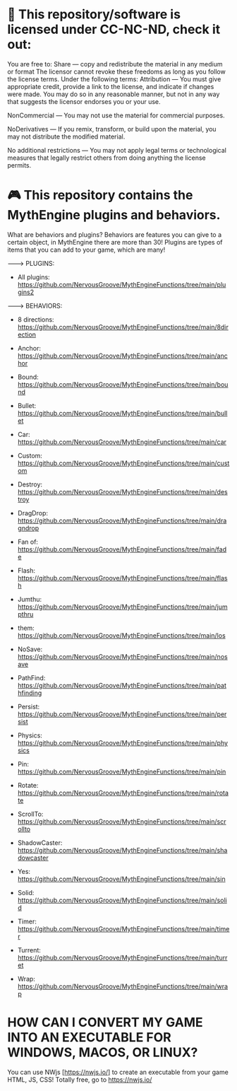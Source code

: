 # 📜 This repository/software is licensed under CC-NC-ND, check it out:

You are free to:
Share — copy and redistribute the material in any medium or format
The licensor cannot revoke these freedoms as long as you follow the license terms.
Under the following terms:
Attribution — You must give appropriate credit, provide a link to the license, and indicate if changes were made. You may do so in any reasonable manner, but not in any way that suggests the licensor endorses you or your use.

NonCommercial — You may not use the material for commercial purposes.

NoDerivatives — If you remix, transform, or build upon the material, you may not distribute the modified material.

No additional restrictions — You may not apply legal terms or technological measures that legally restrict others from doing anything the license permits.

# 🎮 This repository contains the MythEngine plugins and behaviors. 
What are behaviors and plugins? Behaviors are features you can give to a certain object, in MythEngine there are more than 30! Plugins are types of items that you can add to your game, which are many!

---> PLUGINS:
- All plugins: https://github.com/NervousGroove/MythEngineFunctions/tree/main/plugins2

---> BEHAVIORS:
- 8 directions:
https://github.com/NervousGroove/MythEngineFunctions/tree/main/8direction

- Anchor:
https://github.com/NervousGroove/MythEngineFunctions/tree/main/anchor

- Bound:
https://github.com/NervousGroove/MythEngineFunctions/tree/main/bound

- Bullet:
https://github.com/NervousGroove/MythEngineFunctions/tree/main/bullet

- Car:
https://github.com/NervousGroove/MythEngineFunctions/tree/main/car

- Custom:
https://github.com/NervousGroove/MythEngineFunctions/tree/main/custom

- Destroy:
https://github.com/NervousGroove/MythEngineFunctions/tree/main/destroy

- DragDrop:
https://github.com/NervousGroove/MythEngineFunctions/tree/main/dragndrop

- Fan of:
https://github.com/NervousGroove/MythEngineFunctions/tree/main/fade

- Flash:
https://github.com/NervousGroove/MythEngineFunctions/tree/main/flash

- Jumthu:
https://github.com/NervousGroove/MythEngineFunctions/tree/main/jumpthru

- them:
https://github.com/NervousGroove/MythEngineFunctions/tree/main/los

- NoSave:
https://github.com/NervousGroove/MythEngineFunctions/tree/main/nosave

- PathFind:
https://github.com/NervousGroove/MythEngineFunctions/tree/main/pathfinding

- Persist:
https://github.com/NervousGroove/MythEngineFunctions/tree/main/persist

- Physics:
https://github.com/NervousGroove/MythEngineFunctions/tree/main/physics

- Pin:
https://github.com/NervousGroove/MythEngineFunctions/tree/main/pin

- Rotate:
https://github.com/NervousGroove/MythEngineFunctions/tree/main/rotate

- ScrollTo:
https://github.com/NervousGroove/MythEngineFunctions/tree/main/scrollto

- ShadowCaster:
https://github.com/NervousGroove/MythEngineFunctions/tree/main/shadowcaster

- Yes:
https://github.com/NervousGroove/MythEngineFunctions/tree/main/sin

- Solid:
https://github.com/NervousGroove/MythEngineFunctions/tree/main/solid

- Timer:
https://github.com/NervousGroove/MythEngineFunctions/tree/main/timer

- Turrent:
https://github.com/NervousGroove/MythEngineFunctions/tree/main/turret

- Wrap:
https://github.com/NervousGroove/MythEngineFunctions/tree/main/wrap

# HOW CAN I CONVERT MY GAME INTO AN EXECUTABLE FOR WINDOWS, MACOS, OR LINUX?
You can use NWjs [https://nwjs.io/] to create an executable from your game HTML, JS, CSS! Totally free, go to https://nwjs.io/
